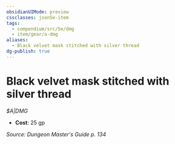 ```yaml
---
obsidianUIMode: preview
cssclasses: json5e-item
tags:
  - compendium/src/5e/dmg
  - item/gear/a-dmg
aliases:
  - Black velvet mask stitched with silver thread
dg-publish: true
---
```

# Black velvet mask stitched with silver thread
*$A|DMG*  

- **Cost**: 25 gp

*Source: Dungeon Master's Guide p. 134*